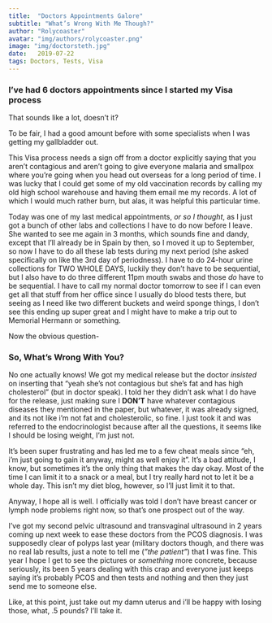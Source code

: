 ```yaml
---
title:  "Doctors Appointments Galore"
subtitle: "What’s Wrong With Me Though?"
author: "Rolycoaster"
avatar: "img/authors/rolycoaster.png"
image: "img/doctorsteth.jpg"
date:   2019-07-22
tags: Doctors, Tests, Visa
---
```


### I’ve had 6 doctors appointments since I started my Visa process

That sounds like a lot, doesn’t it? 

To be fair, I had a good amount before with some specialists when I was getting my gallbladder out. 

This Visa process needs a sign off from a doctor explicitly saying that you aren’t contagious and aren’t going to give everyone
malaria and smallpox where you’re going when you head out overseas for a long period of time. I was lucky that I could get some of
my old vaccination records by calling my old high school warehouse and having them email me my records. A lot of which I would much 
rather burn, but alas, it was helpful this particular time. 

Today was one of my last medical appointments, *or so I thought*, as I just got a bunch of other labs and collections I have to do now before I leave. She wanted to see me again in 3 months, which sounds fine and dandy, except that I’ll already be in Spain by then, so I moved it up to September, so now I have to do all these lab tests during my next period (she asked specifically on like the 3rd day of periodness). I have to do 24-hour urine collections for TWO WHOLE DAYS, luckily they don’t have to be sequential, but I also have to do three different 11pm mouth swabs and those *do* have to be sequential. I have to call my normal doctor tomorrow to see if I can even get all that stuff from her office since I usually do blood tests there, but seeing as I need like two different buckets and weird sponge things, I don’t see this ending up super great and I might have to make a trip out to Memorial Hermann or something. 

Now the obvious question-

### So, What’s Wrong With You?

No one actually knows! We got my medical release but the doctor *insisted* on inserting that “yeah she’s not contagious but she’s fat and has high cholesterol” (but in doctor speak). I told her they didn’t ask what I do have for the release, just making sure I **DON’T** have whatever contagious diseases they mentioned in the paper, but whatever, it was already signed, and its not like i’m not fat and cholesterolic, so fine. I just took it and was referred to the endocrinologist because after all the questions, it seems like I should be losing weight, I’m just not.

It’s been super frustrating and has led me to a few cheat meals since “eh, i’m just going to gain it anyway, might as well enjoy it”. It’s a bad attitude, I know, but sometimes it’s the only thing that makes the day okay. Most of the time I can limit it to a snack or a meal, but I try really hard not to let it be a whole day. This isn’t my diet blog, however, so I’ll just limit it to that.

Anyway, I hope all is well. I officially was told I don’t have breast cancer or lymph node problems right now, so that’s one prospect out of the way. 

I’ve got my second pelvic ultrasound and transvaginal ultrasound in 2 years coming up next week to ease these doctors from the PCOS diagnosis. I was supposedly clear of polyps last year (military doctors though, and there was no real lab results, just a note to tell me (*”the patient”*) that I was fine. This year I hope I get to see the pictures or *something* more concrete, because seriously, its been 5 years dealing with this crap and everyone just keeps saying it’s probably PCOS and then tests and nothing and then they just send me to someone else. 

Like, at this point, just take out my damn uterus and i’ll be happy with losing those, what, .5 pounds? I’ll take it.
